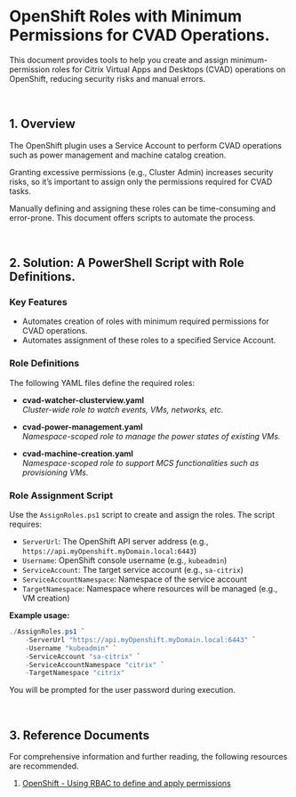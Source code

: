 # OpenShift Roles with Minimum Permissions for CVAD Operations.

This document provides tools to help you create and assign minimum-permission roles for Citrix Virtual Apps and Desktops (CVAD) operations on OpenShift, reducing security risks and manual errors.


<br> 

## 1. Overview

The OpenShift plugin uses a Service Account to perform CVAD operations such as power management and machine catalog creation. 

Granting excessive permissions (e.g., Cluster Admin) increases security risks, so it’s important to assign only the permissions required for CVAD tasks.

Manually defining and assigning these roles can be time-consuming and error-prone. This document offers scripts to automate the process.

<br> 

## 2. Solution: A PowerShell Script with Role Definitions.


### Key Features

- Automates creation of roles with minimum required permissions for CVAD operations.
- Automates assignment of these roles to a specified Service Account.


### Role Definitions

The following YAML files define the required roles:

- **cvad-watcher-clusterview.yaml**  
  *Cluster-wide role to watch events, VMs, networks, etc.*

- **cvad-power-management.yaml**  
  *Namespace-scoped role to manage the power states of existing VMs.*

- **cvad-machine-creation.yaml**  
  *Namespace-scoped role to support MCS functionalities such as provisioning VMs.*



### Role Assignment Script

Use the `AssignRoles.ps1` script to create and assign the roles. The script requires:

- `ServerUrl`: The OpenShift API server address (e.g., `https://api.myOpenshift.myDomain.local:6443`)
- `Username`: OpenShift console username (e.g., `kubeadmin`)
- `ServiceAccount`: The target service account (e.g., `sa-citrix`)
- `ServiceAccountNamespace`: Namespace of the service account
- `TargetNamespace`: Namespace where resources will be managed (e.g., VM creation)



**Example usage:**

```powershell
./AssignRoles.ps1 `
    -ServerUrl "https://api.myOpenshift.myDomain.local:6443" `
    -Username "kubeadmin" `
    -ServiceAccount "sa-citrix" `
    -ServiceAccountNamespace "citrix" `
    -TargetNamespace "citrix"
```

You will be prompted for the user password during execution.

<br> 


## 3. Reference Documents

For comprehensive information and further reading, the following resources are recommended.

1. [OpenShift - Using RBAC to define and apply permissions](https://docs.redhat.com/en/documentation/openshift_container_platform/4.8/html/authentication_and_authorization/using-rbac)